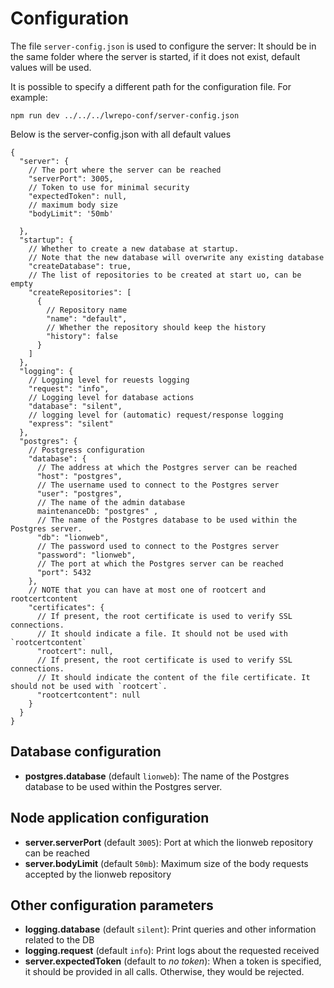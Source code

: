 # Configuration

The file `server-config.json` is used to configure the server:
It should be in the same folder where the server is started, if it does not exist, default values will be used.

It is possible to specify a different path for the configuration file.
For example:
```
npm run dev ../../../lwrepo-conf/server-config.json
```

Below is the server-config.json with all default values

````json5
{
  "server": {
    // The port where the server can be reached
    "serverPort": 3005,
    // Token to use for minimal security
    "expectedToken": null,
    // maximum body size
    "bodyLimit": '50mb'

  },
  "startup": {
    // Whether to create a new database at startup.
    // Note that the new database will overwrite any existing database  
    "createDatabase": true,
    // The list of repositories to be created at start uo, can be empty
    "createRepositories": [
      {
        // Repository name
        "name": "default",
        // Whether the repository should keep the history
        "history": false
      }
    ]
  },
  "logging": {
    // Logging level for reuests logging
    "request": "info",
    // Logging level for database actions
    "database": "silent",
    // logging level for (automatic) request/response logging
    "express": "silent"
  },
  "postgres": {
    // Postgress configuration
    "database": {
      // The address at which the Postgres server can be reached
      "host": "postgres",
      // The username used to connect to the Postgres server
      "user": "postgres",
      // The name of the admin database
      maintenanceDb: "postgres" ,
      // The name of the Postgres database to be used within the Postgres server.
      "db": "lionweb",
      // The password used to connect to the Postgres server
      "password": "lionweb",
      // The port at which the Postgres server can be reached
      "port": 5432
    },
    // NOTE that you can have at most one of rootcert and rootcertcontent
    "certificates": {
      // If present, the root certificate is used to verify SSL connections. 
      // It should indicate a file. It should not be used with `rootcertcontent`
      "rootcert": null,
      // If present, the root certificate is used to verify SSL connections.
      // It should indicate the content of the file certificate. It should not be used with `rootcert`.
      "rootcertcontent": null
    }
  }
}

````

## Database configuration

* **postgres.database** (default `lionweb`): The name of the Postgres database to be used within the Postgres server.

## Node application configuration

* **server.serverPort** (default `3005`): Port at which the lionweb repository can be reached
* **server.bodyLimit** (default `50mb`): Maximum size of the body requests accepted by the lionweb repository

## Other configuration parameters

* **logging.database** (default `silent`): Print queries and other information related to the DB
* **logging.request** (default `info`): Print logs about the requested received
* **server.expectedToken** (default to _no token_): When a token is specified, it should be provided in all calls. 
  Otherwise, they would be rejected.
